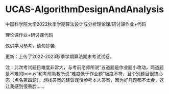 # UCAS-AlgorithmDesignAndAnalysis
中国科学院大学2022秋季学期算法设计与分析理论课/研讨课作业+代码

理论课作业+研讨课代码

仅供学习参考，请勿抄袭

更新：上传了2022-2023秋季学期算法期末考试试卷。

注：此次考试题目难度非常大，与考前老师所说“五道题是作业题小改动，两道题是不难的bonus”和考前助教所说“难度低于作业题”极度不符，且个别题目很搞心态（点名第四题）。想找答案的建议谨慎参考本人答案，因为好几题都不太会，这让我感到很丢脸......